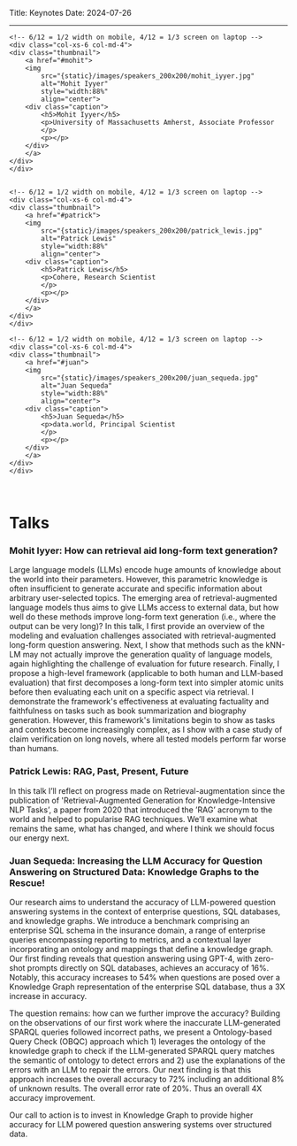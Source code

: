 Title: Keynotes
Date: 2024-07-26

<hr>

<div class="container">
<div class="row display-flex">

    <!-- 6/12 = 1/2 width on mobile, 4/12 = 1/3 screen on laptop -->
    <div class="col-xs-6 col-md-4">
    <div class="thumbnail">
        <a href="#mohit">
        <img
            src="{static}/images/speakers_200x200/mohit_iyyer.jpg"
            alt="Mohit Iyyer"
            style="width:88%"
            align="center">
        <div class="caption">
            <h5>Mohit Iyyer</h5>
            <p>University of Massachusetts Amherst, Associate Professor
            </p>
            <p></p>
        </div>
        </a>
    </div>
    </div>


    <!-- 6/12 = 1/2 width on mobile, 4/12 = 1/3 screen on laptop -->
    <div class="col-xs-6 col-md-4">
    <div class="thumbnail">
        <a href="#patrick">
        <img
            src="{static}/images/speakers_200x200/patrick_lewis.jpg"
            alt="Patrick Lewis"
            style="width:88%"
            align="center">
        <div class="caption">
            <h5>Patrick Lewis</h5>
            <p>Cohere, Research Scientist
            </p>
            <p></p>
        </div>
        </a>
    </div>
    </div>

    <!-- 6/12 = 1/2 width on mobile, 4/12 = 1/3 screen on laptop -->
    <div class="col-xs-6 col-md-4">
    <div class="thumbnail">
        <a href="#juan">
        <img
            src="{static}/images/speakers_200x200/juan_sequeda.jpg"
            alt="Juan Sequeda"
            style="width:88%"
            align="center">
        <div class="caption">
            <h5>Juan Sequeda</h5>
            <p>data.world, Principal Scientist
            </p>
            <p></p>
        </div>
        </a>
    </div>
    </div>


</div>
</div>
<br />


# Talks

### <a id="mohit"></a> Mohit Iyyer: How can retrieval aid long-form text generation?

Large language models (LLMs) encode huge amounts of knowledge about the world into their parameters. However, this parametric knowledge is often insufficient to generate accurate and specific information about arbitrary user-selected topics. The emerging area of retrieval-augmented language models thus aims to give LLMs access to external data, but how well do these methods improve long-form text generation (i.e., where the output can be very long)? In this talk, I first provide an overview of the modeling and evaluation challenges associated with retrieval-augmented long-form question answering. Next, I show that methods such as the kNN-LM may not actually improve the generation quality of language models, again highlighting the challenge of evaluation for future research. Finally, I propose a high-level framework (applicable to both human and LLM-based evaluation) that first decomposes a long-form text into simpler atomic units before then evaluating each unit on a specific aspect via retrieval. I demonstrate the framework's effectiveness at evaluating factuality and faithfulness on tasks such as book summarization and biography generation. However, this framework's limitations begin to show as tasks and contexts become increasingly complex, as I show with a case study of claim verification on long novels, where all tested models perform far worse than humans.

### <a id="patrick"></a> Patrick Lewis: RAG, Past, Present, Future

In this talk I’ll reflect on progress made on Retrieval-augmentation since the publication of 'Retrieval-Augmented Generation for Knowledge-Intensive NLP Tasks’, a paper from 2020 that introduced the ’RAG’ acronym to the world and helped to popularise RAG techniques. We’ll examine what remains the same, what has changed, and where I think we should focus our energy next.


### <a id="juan"></a> Juan Sequeda: Increasing the LLM Accuracy for Question Answering on Structured Data: Knowledge Graphs to the Rescue!

Our research aims to understand the accuracy of LLM-powered question answering systems in the context of enterprise questions, SQL databases, and knowledge graphs. We introduce a benchmark comprising an enterprise SQL schema in the insurance domain, a range of enterprise queries encompassing reporting to metrics, and a contextual layer incorporating an ontology and mappings that define a knowledge graph. Our first finding reveals that question answering using GPT-4, with zero-shot prompts directly on SQL databases, achieves an accuracy of 16%. Notably, this accuracy increases to 54% when questions are posed over a Knowledge Graph representation of the enterprise SQL database, thus a 3X increase in accuracy.

The question remains: how can we further improve the accuracy? Building on the observations of our first work where the inaccurate LLM-generated SPARQL queries followed incorrect paths, we present a Ontology-based Query Check (OBQC) approach which 1) leverages the ontology of the knowledge graph to check if the LLM-generated SPARQL query matches the semantic of ontology to detect errors and 2) use the explanations of the errors with an LLM to repair the errors. Our next finding is that this approach increases the overall accuracy to 72% including an additional 8% of unknown results. The overall error rate of 20%. Thus an overall 4X accuracy improvement.

Our call to action is to invest in Knowledge Graph to provide higher accuracy for LLM powered question answering systems over structured data.
